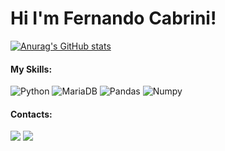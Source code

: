 <h1>Hi I'm Fernando Cabrini!</h1>

[![Anurag's GitHub stats](https://github-readme-stats.vercel.app/api?username=lfcabrini&show_icons=true&theme=radical)](https://github.com/anuraghazra/github-readme-stats)

#### My Skills:
![Python](https://img.shields.io/badge/Python-FFD43B?style=for-the-badge&logo=python&logoColor=blue)
![MariaDB](https://img.shields.io/badge/MariaDB-003545?style=for-the-badge&logo=mariadb&logoColor=white)
![Pandas](https://img.shields.io/badge/Pandas-2C2D72?style=for-the-badge&logo=pandas&logoColor=white)
![Numpy](https://img.shields.io/badge/Numpy-777BB4?style=for-the-badge&logo=numpy&logoColor=white)

#### Contacts:
<div>
<a href="https://www.linkedin.com/in/fernando-cabrini" target="_blank"><img src="https://img.shields.io/badge/-LinkedIn-%230077B5?style=for-the-badge&logo=linkedin&logoColor=white"  target="_blank"></a>
<a href="mailto:contato.lfercabrini@gmail.com" target="_blank"><img src="https://img.shields.io/badge/Gmail-D14836?style=for-the-badge&logo=gmail&logoColor=white" target="_blank"></a>
</div>
